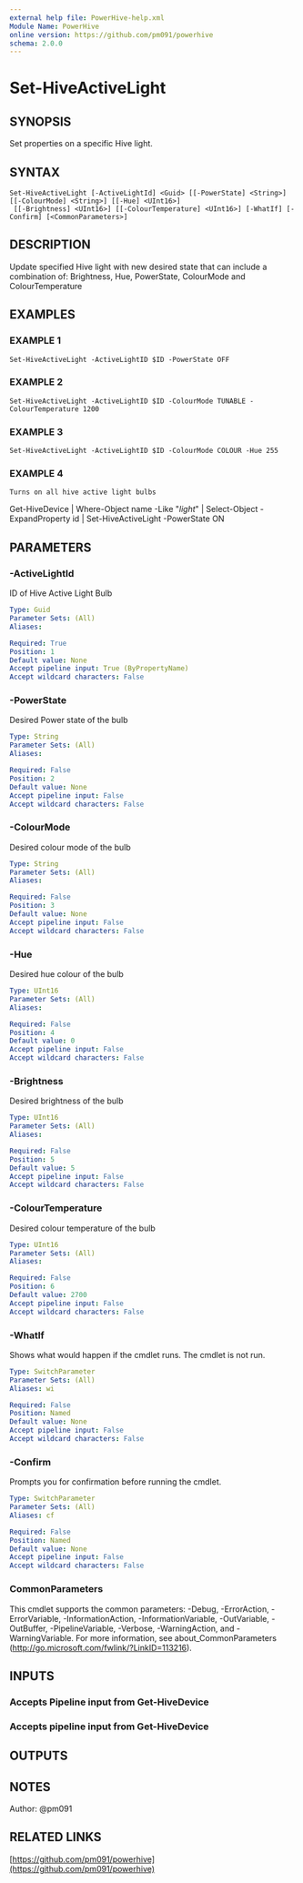 ```yaml
---
external help file: PowerHive-help.xml
Module Name: PowerHive
online version: https://github.com/pm091/powerhive
schema: 2.0.0
---
```


# Set-HiveActiveLight

## SYNOPSIS
Set properties on a specific Hive light.

## SYNTAX

```
Set-HiveActiveLight [-ActiveLightId] <Guid> [[-PowerState] <String>] [[-ColourMode] <String>] [[-Hue] <UInt16>]
 [[-Brightness] <UInt16>] [[-ColourTemperature] <UInt16>] [-WhatIf] [-Confirm] [<CommonParameters>]
```

## DESCRIPTION
Update specified Hive light with new desired state that can include a combination of:
Brightness, Hue, PowerState, ColourMode and ColourTemperature

## EXAMPLES

### EXAMPLE 1
```
Set-HiveActiveLight -ActiveLightID $ID -PowerState OFF
```

### EXAMPLE 2
```
Set-HiveActiveLight -ActiveLightID $ID -ColourMode TUNABLE -ColourTemperature 1200
```

### EXAMPLE 3
```
Set-HiveActiveLight -ActiveLightID $ID -ColourMode COLOUR -Hue 255
```

### EXAMPLE 4
```
Turns on all hive active light bulbs
```

Get-HiveDevice | Where-Object name -Like "*light*" | Select-Object -ExpandProperty id | Set-HiveActiveLight -PowerState ON

## PARAMETERS

### -ActiveLightId
ID of Hive Active Light Bulb

```yaml
Type: Guid
Parameter Sets: (All)
Aliases:

Required: True
Position: 1
Default value: None
Accept pipeline input: True (ByPropertyName)
Accept wildcard characters: False
```

### -PowerState
Desired Power state of the bulb

```yaml
Type: String
Parameter Sets: (All)
Aliases:

Required: False
Position: 2
Default value: None
Accept pipeline input: False
Accept wildcard characters: False
```

### -ColourMode
Desired colour mode of the bulb

```yaml
Type: String
Parameter Sets: (All)
Aliases:

Required: False
Position: 3
Default value: None
Accept pipeline input: False
Accept wildcard characters: False
```

### -Hue
Desired hue colour of the bulb

```yaml
Type: UInt16
Parameter Sets: (All)
Aliases:

Required: False
Position: 4
Default value: 0
Accept pipeline input: False
Accept wildcard characters: False
```

### -Brightness
Desired brightness of the bulb

```yaml
Type: UInt16
Parameter Sets: (All)
Aliases:

Required: False
Position: 5
Default value: 5
Accept pipeline input: False
Accept wildcard characters: False
```

### -ColourTemperature
Desired colour temperature of the bulb

```yaml
Type: UInt16
Parameter Sets: (All)
Aliases:

Required: False
Position: 6
Default value: 2700
Accept pipeline input: False
Accept wildcard characters: False
```

### -WhatIf
Shows what would happen if the cmdlet runs.
The cmdlet is not run.

```yaml
Type: SwitchParameter
Parameter Sets: (All)
Aliases: wi

Required: False
Position: Named
Default value: None
Accept pipeline input: False
Accept wildcard characters: False
```

### -Confirm
Prompts you for confirmation before running the cmdlet.

```yaml
Type: SwitchParameter
Parameter Sets: (All)
Aliases: cf

Required: False
Position: Named
Default value: None
Accept pipeline input: False
Accept wildcard characters: False
```

### CommonParameters
This cmdlet supports the common parameters: -Debug, -ErrorAction, -ErrorVariable, -InformationAction, -InformationVariable, -OutVariable, -OutBuffer, -PipelineVariable, -Verbose, -WarningAction, and -WarningVariable. For more information, see about_CommonParameters (http://go.microsoft.com/fwlink/?LinkID=113216).

## INPUTS

### Accepts Pipeline input from Get-HiveDevice

### Accepts pipeline input from Get-HiveDevice

## OUTPUTS

## NOTES
Author: @pm091

## RELATED LINKS

[https://github.com/pm091/powerhive](https://github.com/pm091/powerhive)

